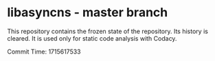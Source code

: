 # libasyncns - master branch

This repository contains the frozen state of the repository.
Its history is cleared. It is used only for static code
analysis with Codacy.

Commit Time: 1715617533